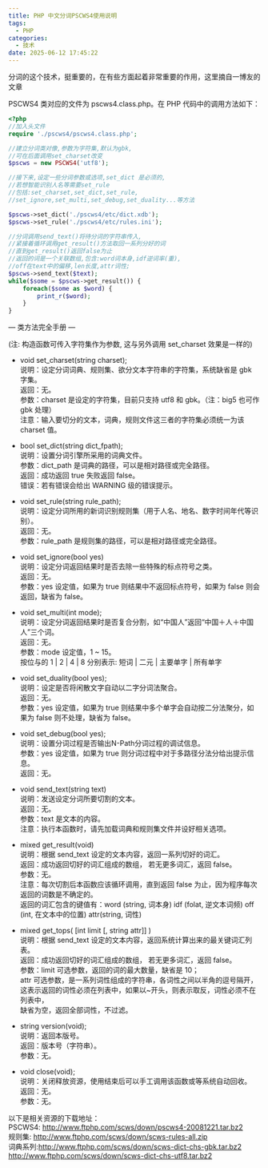 ```yaml
---
title: PHP 中文分词PSCWS4使用说明
tags:
  - PHP
categories:
  - 技术
date: 2025-06-12 17:45:22
---
```


分词的这个技术，挺重要的，在有些方面起着非常重要的作用，这里摘自一博友的文章

PSCWS4 类对应的文件为 pscws4.class.php。在 PHP 代码中的调用方法如下：

```php
<?php
//加入头文件
require './pscws4/pscws4.class.php';

//建立分词类对像,参数为字符集,默认为gbk,
//可在后面调用set_charset改变
$pscws = new PSCWS4('utf8');

//接下来,设定一些分词参数或选项,set_dict 是必须的,
//若想智能识别人名等需要set_rule
//包括:set_charset,set_dict,set_rule,
//set_ignore,set_multi,set_debug,set_duality...等方法

$pscws->set_dict('./pscws4/etc/dict.xdb');
$pscws->set_rule('./pscws4/etc/rules.ini');

//分词调用send_text()将待分词的字符串传入,
//紧接着循环调用get_result()方法取回一系列分好的词
//直到get_result()返回false为止
//返回的词是一个关联数组,包含:word词本身,idf逆词率(重),
//off在text中的偏移,len长度,attr词性;
$pscws->send_text($text);
while($some = $pscws->get_result()) {
    foreach($some as $word) {
        print_r($word);
    }
}
```

— 类方法完全手册 —

(注: 构造函数可传入字符集作为参数, 这与另外调用 set_charset 效果是一样的)  
  
- void set_charset(string charset);  
说明：设定分词词典、规则集、欲分文本字符串的字符集，系统缺省是 gbk 字集。  
返回：无。  
参数：charset 是设定的字符集，目前只支持 utf8 和 gbk。（注：big5 也可作 gbk 处理）  
注意：输入要切分的文本，词典，规则文件这三者的字符集必须统一为该 charset 值。  
  
- bool set_dict(string dict_fpath);  
说明：设置分词引擎所采用的词典文件。  
参数：dict_path 是词典的路径，可以是相对路径或完全路径。  
返回：成功返回 true 失败返回 false。  
错误：若有错误会给出 WARNING 级的错误提示。  
  
- void set_rule(string rule_path);  
说明：设定分词所用的新词识别规则集（用于人名、地名、数字时间年代等识别）。  
返回：无。  
参数：rule_path 是规则集的路径，可以是相对路径或完全路径。  
  
- void set_ignore(bool yes)  
说明：设定分词返回结果时是否去除一些特殊的标点符号之类。  
返回：无。  
参数：yes 设定值，如果为 true 则结果中不返回标点符号，如果为 false 则会返回，缺省为 false。  
  
- void set_multi(int mode);  
说明：设定分词返回结果时是否复合分割，如“中国人”返回“中国＋人＋中国人”三个词。  
返回：无。  
参数：mode 设定值，1 ~ 15。  
按位与的 1 | 2 | 4 | 8 分别表示: 短词 | 二元 | 主要单字 | 所有单字  
  
- void set_duality(bool yes);  
说明：设定是否将闲散文字自动以二字分词法聚合。  
返回：无。  
参数：yes 设定值，如果为 true 则结果中多个单字会自动按二分法聚分，如果为 false 则不处理，缺省为 false。  
  
- void set_debug(bool yes);  
说明：设置分词过程是否输出N-Path分词过程的调试信息。  
参数：yes 设定值，如果为 true 则分词过程中对于多路径分法分给出提示信息。  
返回：无。  
  
- void send_text(string text)  
说明：发送设定分词所要切割的文本。  
返回：无。  
参数：text 是文本的内容。  
注意：执行本函数时，请先加载词典和规则集文件并设好相关选项。  
  
- mixed get_result(void)  
说明：根据 send_text 设定的文本内容，返回一系列切好的词汇。  
返回：成功返回切好的词汇组成的数组， 若无更多词汇，返回 false。  
参数：无。  
注意：每次切割后本函数应该循环调用，直到返回 false 为止，因为程序每次返回的词数是不确定的。  
返回的词汇包含的键值有：word (string, 词本身) idf (folat, 逆文本词频) off (int, 在文本中的位置) attr(string, 词性)  
  
- mixed get_tops( [int limit [, string attr]] )  
说明：根据 send_text 设定的文本内容，返回系统计算出来的最关键词汇列表。  
返回：成功返回切好的词汇组成的数组， 若无更多词汇，返回 false。  
参数：limit 可选参数，返回的词的最大数量，缺省是 10；  
attr 可选参数，是一系列词性组成的字符串，各词性之间以半角的逗号隔开，  
这表示返回的词性必须在列表中，如果以~开头，则表示取反，词性必须不在列表中，  
缺省为空，返回全部词性，不过滤。  
  
- string version(void);  
说明：返回本版号。  
返回：版本号（字符串）。  
参数：无。  
  
- void close(void);  
说明：关闭释放资源，使用结束后可以手工调用该函数或等系统自动回收。  
返回：无。  
参数：无。  


以下是相关资源的下载地址：  
PSCWS4: http://www.ftphp.com/scws/down/pscws4-20081221.tar.bz2  
规则集: http://www.ftphp.com/scws/down/scws-rules-all.zip  
词典系列:http://www.ftphp.com/scws/down/scws-dict-chs-gbk.tar.bz2  
http://www.ftphp.com/scws/down/scws-dict-chs-utf8.tar.bz2
